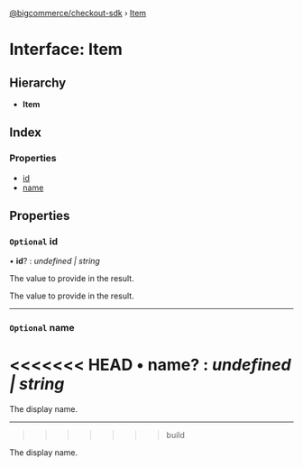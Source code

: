 [@bigcommerce/checkout-sdk](../README.md) › [Item](item.md)

# Interface: Item

## Hierarchy

* **Item**

## Index

### Properties

* [id](item.md#optional-id)
* [name](item.md#optional-name)

## Properties

### `Optional` id

• **id**? : *undefined | string*

The value to provide in the result.

The value to provide in the result.

___

### `Optional` name

<<<<<<< HEAD
• **name**? : *undefined | string*
=======
The display name.

___
>>>>>>> build

The display name.
